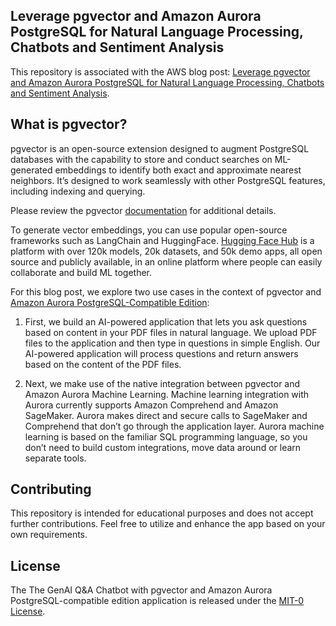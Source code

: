 ## Leverage pgvector and Amazon Aurora PostgreSQL for Natural Language Processing, Chatbots and Sentiment Analysis

This repository is associated with the AWS blog post: [Leverage pgvector and Amazon Aurora PostgreSQL for Natural Language Processing, Chatbots and Sentiment Analysis](https://aws.amazon.com/blogs/database/leverage-pgvector-and-amazon-aurora-postgresql-for-natural-language-processing-chatbots-and-sentiment-analysis/).

## What is pgvector?

pgvector is an open-source extension designed to augment PostgreSQL databases with the capability to store and conduct searches on ML-generated embeddings to identify both exact and approximate nearest neighbors. It’s designed to work seamlessly with other PostgreSQL features, including indexing and querying.

Please review the pgvector [documentation](https://github.com/pgvector/pgvector) for additional details.

To generate vector embeddings, you can use popular open-source frameworks such as LangChain and HuggingFace. [Hugging Face Hub](https://huggingface.co/docs/hub/index) is a platform with over 120k models, 20k datasets, and 50k demo apps, all open source and publicly available, in an online platform where people can easily collaborate and build ML together.

For this blog post, we explore two use cases in the context of pgvector and [Amazon Aurora PostgreSQL-Compatible Edition](https://docs.aws.amazon.com/AmazonRDS/latest/AuroraUserGuide/Aurora.AuroraPostgreSQL.html):

1. First, we build an AI-powered application that lets you ask questions based on content in your PDF files in natural language. We upload PDF files to the application and then type in questions in simple English. Our AI-powered application will process questions and return answers based on the content of the PDF files.

2. Next, we make use of the native integration between pgvector and Amazon Aurora Machine Learning. Machine learning integration with Aurora currently supports Amazon Comprehend and Amazon SageMaker. Aurora makes direct and secure calls to SageMaker and Comprehend that don’t go through the application layer. Aurora machine learning is based on the familiar SQL programming language, so you don’t need to build custom integrations, move data around or learn separate tools.

## Contributing

This repository is intended for educational purposes and does not accept further contributions. Feel free to utilize and enhance the app based on your own requirements.

## License

The The GenAI Q&A Chatbot with pgvector and Amazon Aurora PostgreSQL-compatible edition application is released under the [MIT-0 License](https://spdx.org/licenses/MIT-0.html).
